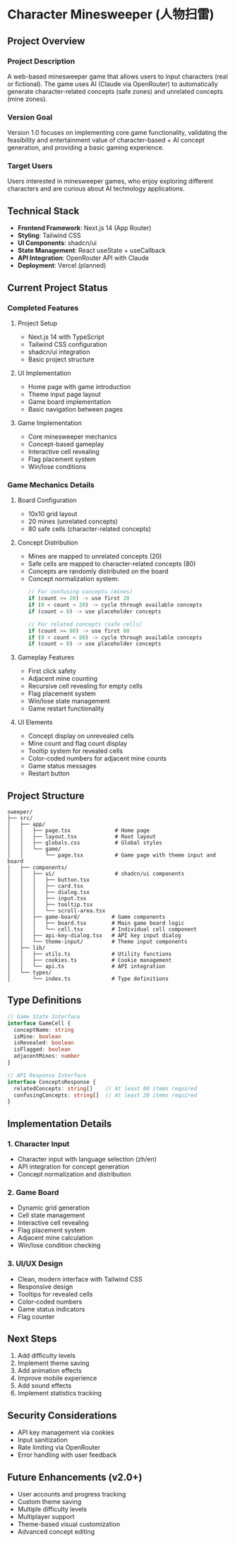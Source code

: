 # Character Minesweeper (人物扫雷)

## Project Overview

### Project Description
A web-based minesweeper game that allows users to input characters (real or fictional). The game uses AI (Claude via OpenRouter) to automatically generate character-related concepts (safe zones) and unrelated concepts (mine zones).

### Version Goal
Version 1.0 focuses on implementing core game functionality, validating the feasibility and entertainment value of character-based + AI concept generation, and providing a basic gaming experience.

### Target Users
Users interested in minesweeper games, who enjoy exploring different characters and are curious about AI technology applications.

## Technical Stack

- **Frontend Framework**: Next.js 14 (App Router)
- **Styling**: Tailwind CSS
- **UI Components**: shadcn/ui
- **State Management**: React useState + useCallback
- **API Integration**: OpenRouter API with Claude
- **Deployment**: Vercel (planned)

## Current Project Status

### Completed Features
1. Project Setup
   - Next.js 14 with TypeScript
   - Tailwind CSS configuration
   - shadcn/ui integration
   - Basic project structure

2. UI Implementation
   - Home page with game introduction
   - Theme input page layout
   - Game board implementation
   - Basic navigation between pages

3. Game Implementation
   - Core minesweeper mechanics
   - Concept-based gameplay
   - Interactive cell revealing
   - Flag placement system
   - Win/lose conditions

### Game Mechanics Details

1. Board Configuration
   - 10x10 grid layout
   - 20 mines (unrelated concepts)
   - 80 safe cells (character-related concepts)

2. Concept Distribution
   - Mines are mapped to unrelated concepts (20)
   - Safe cells are mapped to character-related concepts (80)
   - Concepts are randomly distributed on the board
   - Concept normalization system:
     ```typescript
     // For confusing concepts (mines)
     if (count >= 20) -> use first 20
     if (0 < count < 20) -> cycle through available concepts
     if (count = 0) -> use placeholder concepts

     // For related concepts (safe cells)
     if (count >= 80) -> use first 80
     if (0 < count < 80) -> cycle through available concepts
     if (count = 0) -> use placeholder concepts
     ```

3. Gameplay Features
   - First click safety
   - Adjacent mine counting
   - Recursive cell revealing for empty cells
   - Flag placement system
   - Win/lose state management
   - Game restart functionality

4. UI Elements
   - Concept display on unrevealed cells
   - Mine count and flag count display
   - Tooltip system for revealed cells
   - Color-coded numbers for adjacent mine counts
   - Game status messages
   - Restart button

## Project Structure

```
sweeper/
├── src/
│   ├── app/
│   │   ├── page.tsx              # Home page
│   │   ├── layout.tsx            # Root layout
│   │   ├── globals.css           # Global styles
│   │   └── game/
│   │       └── page.tsx          # Game page with theme input and board
│   ├── components/
│   │   ├── ui/                   # shadcn/ui components
│   │   │   ├── button.tsx
│   │   │   ├── card.tsx
│   │   │   ├── dialog.tsx
│   │   │   ├── input.tsx
│   │   │   ├── tooltip.tsx
│   │   │   └── scroll-area.tsx
│   │   ├── game-board/          # Game components
│   │   │   ├── board.tsx        # Main game board logic
│   │   │   └── cell.tsx         # Individual cell component
│   │   ├── api-key-dialog.tsx   # API key input dialog
│   │   └── theme-input/         # Theme input components
│   ├── lib/
│   │   ├── utils.ts             # Utility functions
│   │   ├── cookies.ts           # Cookie management
│   │   └── api.ts               # API integration
│   └── types/
│       └── index.ts             # Type definitions
```

## Type Definitions

```typescript
// Game State Interface
interface GameCell {
  conceptName: string
  isMine: boolean
  isRevealed: boolean
  isFlagged: boolean
  adjacentMines: number
}

// API Response Interface
interface ConceptsResponse {
  relatedConcepts: string[]    // At least 80 items required
  confusingConcepts: string[]  // At least 20 items required
}
```

## Implementation Details

### 1. Character Input
- Character input with language selection (zh/en)
- API integration for concept generation
- Concept normalization and distribution

### 2. Game Board
- Dynamic grid generation
- Cell state management
- Interactive cell revealing
- Flag placement system
- Adjacent mine calculation
- Win/lose condition checking

### 3. UI/UX Design
- Clean, modern interface with Tailwind CSS
- Responsive design
- Tooltips for revealed cells
- Color-coded numbers
- Game status indicators
- Flag counter

## Next Steps

1. Add difficulty levels
2. Implement theme saving
3. Add animation effects
4. Improve mobile experience
5. Add sound effects
6. Implement statistics tracking

## Security Considerations

- API key management via cookies
- Input sanitization
- Rate limiting via OpenRouter
- Error handling with user feedback

## Future Enhancements (v2.0+)

- User accounts and progress tracking
- Custom theme saving
- Multiple difficulty levels
- Multiplayer support
- Theme-based visual customization
- Advanced concept editing